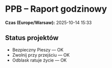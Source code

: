 # PPB – Raport godzinowy
**Czas (Europe/Warsaw):** 2025-10-14 15:33

## Status projektów
- Bezpieczny Pieszy — OK
- Zwolnij przy przejściu — OK
- Odblask ratuje życie — OK

